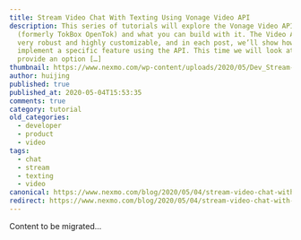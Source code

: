```yaml
---
title: Stream Video Chat With Texting Using Vonage Video API
description: This series of tutorials will explore the Vonage Video API
  (formerly TokBox OpenTok) and what you can build with it. The Video API is
  very robust and highly customizable, and in each post, we’ll show how to
  implement a specific feature using the API. This time we will look at how to
  provide an option […]
thumbnail: https://www.nexmo.com/wp-content/uploads/2020/05/Dev_Stream-Video_Texting_1200x600.png
author: huijing
published: true
published_at: 2020-05-04T15:53:35
comments: true
category: tutorial
old_categories:
  - developer
  - product
  - video
tags:
  - chat
  - stream
  - texting
  - video
canonical: https://www.nexmo.com/blog/2020/05/04/stream-video-chat-with-texting-using-vonage-video-api-dr
redirect: https://www.nexmo.com/blog/2020/05/04/stream-video-chat-with-texting-using-vonage-video-api-dr
---
```

Content to be migrated...